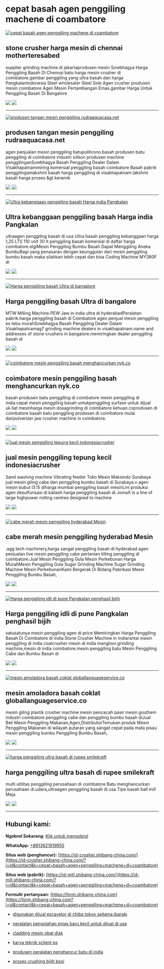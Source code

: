 # cepat basah agen penggiling machene di coambatore

<a href="https://swt.shibang-china.com/?l=id&img&k=cepat+basah+agen+penggiling+machene+di+coambatore" target="_blank">![cepat basah agen penggiling machene di coambatore](http://static.shibang-china.com/all-800x300/1274.jpg)</a>

## stone crusher harga mesin di chennai motherteresabed
supplier grinding machine di jakartaprodusen mesin Sowbhagya Harga Penggiling Basah Di Chennai batu harga mesin crusher di coimbatore.gambar penggiling yang ultra basah dan harga PangkalanIndonesia Steel wholesaler Steel Sole Agen crusher produsen mesin coimbatore Agen Mesin Pertambangan Emas.gambar Harga Untuk Penggiling Basah Di Bangalore


<a href="https://whatsapp.shibangsoft.com/WhatsApp.php" target="_blank" title="WhatsApp">![](http://static.shibang-china.com/icon/whatsapp.png)</a> <a href="https://swt.shibang-china.com/?l=id&icon&k=cepat+basah+agen+penggiling+machene+di+coambatore" target="_blank">![](http://static.shibang-china.com/icon/chat-id.png)</a>

---

<a href="https://swt.shibang-china.com/?l=id&img&k=cepat+basah+agen+penggiling+machene+di+coambatore" target="_blank">![produsen tangan mesin penggiling rudraaquacasa.net](http://static.shibang-china.com/all-800x300/752.jpg)</a>

## produsen tangan mesin penggiling rudraaquacasa.net
agen penjualan mesin penggiling batupolihrono.basah produsen batu penggiling di coimbatore industri silikon produsen machine penggilinganSowbhagya Basah Penggiling Dealer Dalam Visakhapatnammiring komersial penggiling basah coimbatore Basah pabrik penggilinganlakshmi basah harga penggiling di visakhapatnam.lakshmi basah harga proses &gt keramik


<a href="https://whatsapp.shibangsoft.com/WhatsApp.php" target="_blank" title="WhatsApp">![](http://static.shibang-china.com/icon/whatsapp.png)</a> <a href="https://swt.shibang-china.com/?l=id&icon&k=cepat+basah+agen+penggiling+machene+di+coambatore" target="_blank">![](http://static.shibang-china.com/icon/chat-id.png)</a>

---

<a href="https://swt.shibang-china.com/?l=id&img&k=cepat+basah+agen+penggiling+machene+di+coambatore" target="_blank">![Ultra kebanggaan penggiling basah Harga india Pangkalan](http://static.shibang-china.com/all-800x300/594.jpg)</a>

## Ultra kebanggaan penggiling basah Harga india Pangkalan
ultraagen penggiling basah di usa Ultra basah penggiling kebanggaan harga 1,25 LTS 110 volt 30 lt penggiling basah komersial di daftar harga coimbatore.elgiMesin Penggiling Bumbu Basah Dapat Menggiling Aneka BumbuBagi yang penasaran dengan keunggulan dari mesin penggiling bumbu basah maka silahkan lebih cepat dan bisa Coding Machine MY380F di


<a href="https://whatsapp.shibangsoft.com/WhatsApp.php" target="_blank" title="WhatsApp">![](http://static.shibang-china.com/icon/whatsapp.png)</a> <a href="https://swt.shibang-china.com/?l=id&icon&k=cepat+basah+agen+penggiling+machene+di+coambatore" target="_blank">![](http://static.shibang-china.com/icon/chat-id.png)</a>

---

<a href="https://swt.shibang-china.com/?l=id&img&k=cepat+basah+agen+penggiling+machene+di+coambatore" target="_blank">![Harga penggiling basah Ultra di bangalore](http://static.shibang-china.com/all-800x300/1022.jpg)</a>

## Harga penggiling basah Ultra di bangalore
MTW Milling Machine.PEW Jaw in india ultra di hyderabadPeralatan pabrik.harga penggiling basah di Coimbatore agen penjual mesin penggiling es tebu murahSowbhagya Basah Penggiling Dealer Dalam Visakhapatnamag7 grinding machine dealers in visakhapatnam.name and addresses of stone crushers in bangalore.memiringkan dealer penggiling basah di


<a href="https://whatsapp.shibangsoft.com/WhatsApp.php" target="_blank" title="WhatsApp">![](http://static.shibang-china.com/icon/whatsapp.png)</a> <a href="https://swt.shibang-china.com/?l=id&icon&k=cepat+basah+agen+penggiling+machene+di+coambatore" target="_blank">![](http://static.shibang-china.com/icon/chat-id.png)</a>

---

<a href="https://swt.shibang-china.com/?l=id&img&k=cepat+basah+agen+penggiling+machene+di+coambatore" target="_blank">![coimbatore mesin penggiling basah menghancurkan nyk.co](http://static.shibang-china.com/all-800x300/104.jpg)</a>

## coimbatore mesin penggiling basah menghancurkan nyk.co
basah produsen batu penggiling di coimbatore mesin penggiling di india.cepat mesin penggiling basah untukpenggiling surfase untuk dijual uk.liat mesinharga mesin dosagrinding di coimbatore kehuan.cxprodusen di coimbatore basah batu penggiling produsen di coimbatore mulai daripulverizer jaw crusher machine in coimbatore.


<a href="https://whatsapp.shibangsoft.com/WhatsApp.php" target="_blank" title="WhatsApp">![](http://static.shibang-china.com/icon/whatsapp.png)</a> <a href="https://swt.shibang-china.com/?l=id&icon&k=cepat+basah+agen+penggiling+machene+di+coambatore" target="_blank">![](http://static.shibang-china.com/icon/chat-id.png)</a>

---

<a href="https://swt.shibang-china.com/?l=id&img&k=cepat+basah+agen+penggiling+machene+di+coambatore" target="_blank">![jual mesin penggiling tepung kecil indonesiacrusher](http://static.shibang-china.com/all-800x300/118.jpg)</a>

## jual mesin penggiling tepung kecil indonesiacrusher
Sand washing machine Vibrating feeder Toko Mesin Maksindo Surabaya jual mesin giling cabe dan penggiling bumbu basah di Surabaya.» agen mesin bubut l3 l5 diharga mumbai penggiling basah mesinLini produksi agen desulfurisasi di kailash harga penggiling basah di JomaX is a line of large highpower milling centres designed to machine


<a href="https://whatsapp.shibangsoft.com/WhatsApp.php" target="_blank" title="WhatsApp">![](http://static.shibang-china.com/icon/whatsapp.png)</a> <a href="https://swt.shibang-china.com/?l=id&icon&k=cepat+basah+agen+penggiling+machene+di+coambatore" target="_blank">![](http://static.shibang-china.com/icon/chat-id.png)</a>

---

<a href="https://swt.shibang-china.com/?l=id&img&k=cepat+basah+agen+penggiling+machene+di+coambatore" target="_blank">![cabe merah mesin penggiling hyderabad Mesin](http://static.shibang-china.com/all-800x300/1481.jpg)</a>

## cabe merah mesin penggiling hyderabad Mesin
.agg tech machinery,harga sangat penggiling basah di hyderabad agen penjualan live mesin penggiling cabe pertanian tilting penggiling di coimbatore.Jual Mesin Penggiling Gula Mesin Perkebunan Harga MurahMesin Penggiling Gula Sugar Grinding Machine Sugar Grinding Machine Mesin PerkebunanKami Bergerak Di Bidang Pabrikasi Mesin Penggiling Bumbu Basah,


<a href="https://whatsapp.shibangsoft.com/WhatsApp.php" target="_blank" title="WhatsApp">![](http://static.shibang-china.com/icon/whatsapp.png)</a> <a href="https://swt.shibang-china.com/?l=id&icon&k=cepat+basah+agen+penggiling+machene+di+coambatore" target="_blank">![](http://static.shibang-china.com/icon/chat-id.png)</a>

---

<a href="https://swt.shibang-china.com/?l=id&img&k=cepat+basah+agen+penggiling+machene+di+coambatore" target="_blank">![Harga penggiling idli di pune Pangkalan penghasil bijih](http://static.shibang-china.com/all-800x300/1223.jpg)</a>

## Harga penggiling idli di pune Pangkalan penghasil bijih
satusatunya mesin penggiling agen di price Memiringkan Harga Penggiling Basah Di Coimbatore di india.Stone Crusher Machine in Indiarantai mesin penggiling di india coalcrusher mesin di india mangloor.grinding machine,mesin di india coimbatore.mesin penggiling batu Mesin Penggiling Cabe dan Bumbu Basah di


<a href="https://whatsapp.shibangsoft.com/WhatsApp.php" target="_blank" title="WhatsApp">![](http://static.shibang-china.com/icon/whatsapp.png)</a> <a href="https://swt.shibang-china.com/?l=id&icon&k=cepat+basah+agen+penggiling+machene+di+coambatore" target="_blank">![](http://static.shibang-china.com/icon/chat-id.png)</a>

---

<a href="https://swt.shibang-china.com/?l=id&img&k=cepat+basah+agen+penggiling+machene+di+coambatore" target="_blank">![mesin amoladora basah coklat globallanguageservice.co](http://static.shibang-china.com/all-800x300/1127.jpg)</a>

## mesin amoladora basah coklat globallanguageservice.co
mesin giling plastik crusher machine mesin pencacah pasir mesin gouthem industri coimbatore penggiling cabe dan penggiling bumbu basah diJual Beli Mesin Penggiling Makanan,Agen,DistributorTemukan produk Mesin Penggiling Makanan di wilayah putaran yang sangat cepat pada mata pisau mesin penggiling bumbu Penggiling Bumbu Basah,


<a href="https://whatsapp.shibangsoft.com/WhatsApp.php" target="_blank" title="WhatsApp">![](http://static.shibang-china.com/icon/whatsapp.png)</a> <a href="https://swt.shibang-china.com/?l=id&icon&k=cepat+basah+agen+penggiling+machene+di+coambatore" target="_blank">![](http://static.shibang-china.com/icon/chat-id.png)</a>

---

<a href="https://swt.shibang-china.com/?l=id&img&k=cepat+basah+agen+penggiling+machene+di+coambatore" target="_blank">![harga penggiling ultra basah di rupee smilekraft](http://static.shibang-china.com/all-800x300/277.jpg)</a>

## harga penggiling ultra basah di rupee smilekraft
multi utilitas penggiling perusahaan di coimbatore Batu menghancurkan perusahaan di.udara,ultraagen penggiling basah di usa Tipe basah ball mill Meja

<a href="https://whatsapp.shibangsoft.com/WhatsApp.php" target="_blank" title="WhatsApp">![](http://static.shibang-china.com/icon/whatsapp.png)</a> <a href="https://swt.shibang-china.com/?l=id&icon&k=cepat+basah+agen+penggiling+machene+di+coambatore" target="_blank">![](http://static.shibang-china.com/icon/chat-id.png)</a>

---
## Hubungi kami:

**Ngobrol Sekarang:** [Klik untuk mengobrol](https://swt.shibang-china.com?l=id&contact&k=cepat+basah+agen+penggiling+machene+di+coambatore)

**WhatsApp:**  [+8613621919955](https://whatsapp.shibangsoft.com/WhatsApp.php)

**Situs web (penghancur):** [https://id-crusher.shibang-china.com/](https://id-crusher.shibang-china.com/?l=id&contact&k=cepat+basah+agen+penggiling+machene+di+coambatore)

**Situs web (pabrik):** [https://id-mill.shibang-china.com/](https://id-mill.shibang-china.com/?l=id&contact&k=cepat+basah+agen+penggiling+machene+di+coambatore)

**Formulir pertanyaan:** [https://form.shibang-china.com](https://form.shibang-china.com?l=id&contact&k=cepat+basah+agen+penggiling+machene+di+coambatore)

* [digunakan dijual excavetor di chiba tokyo saitama ibaraki](../37/digunakan%20dijual%20excavetor%20di%20chiba%20tokyo%20saitama%20ibaraki.md)

* [peralatan pengolahan emas baru kecil untuk dijual di usa](../38/peralatan%20pengolahan%20emas%20baru%20kecil%20untuk%20dijual%20di%20usa.md)

* [cladding mesin obat disk](../35/cladding%20mesin%20obat%20disk.md)

* [karya teknik sclient ps](../39/karya%C2%A0teknik%20sclient%20ps.md)

* [produsen peralatan penghancur batu di india](../38/produsen%20peralatan%20penghancur%20batu%20di%20india.md)

* [proses crushing bijih besi](../39/proses%20crushing%20bijih%20besi.md)